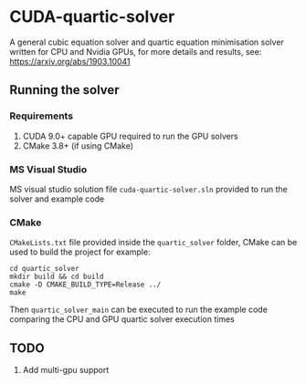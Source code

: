 # CUDA-quartic-solver

A general cubic equation solver and quartic equation minimisation solver written for CPU and Nvidia GPUs, for more details and results, see: https://arxiv.org/abs/1903.10041

## Running the solver

### Requirements

1) CUDA 9.0+ capable GPU required to run the GPU solvers
2) CMake 3.8+ (if using CMake) 

### MS Visual Studio

MS visual studio solution file ```cuda-quartic-solver.sln``` provided to run the solver and example code

### CMake

```CMakeLists.txt``` file provided inside the ```quartic_solver``` folder, CMake can be used to build the project for example:

```
cd quartic_solver
mkdir build && cd build
cmake -D CMAKE_BUILD_TYPE=Release ../
make
```

Then ```quartic_solver_main``` can be executed to run the example code comparing the CPU and GPU quartic solver execution times 

## TODO

1) Add multi-gpu support

